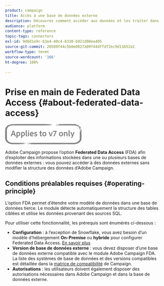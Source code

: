 ```yaml
---
product: campaign
title: Accès à une base de données externe
description: Découvrez comment accéder aux données et les traiter dans une base de données externe
audience: platform
content-type: reference
topic-tags: connectors
exl-id: 9d8d1e9c-63e4-40c4-8338-b921d08ea405
source-git-commit: 20509f44c5b8e0827a09f44dffdf2ec9d11652a1
workflow-type: tm+mt
source-wordcount: '166'
ht-degree: 100%

---
```


# Prise en main de Federated Data Access {#about-federated-data-access}

![](../../assets/v7-only.svg)

Adobe Campaign propose l’option **Federated Data Access** (FDA) afin d’exploiter des informations stockées dans une ou plusieurs bases de données externes : vous pouvez accéder à des données externes sans modifier la structure des données d’Adobe Campaign.

## Conditions préalables requises {#operating-principle}

L’option FDA permet d’étendre votre modèle de données dans une base de données tierce. Le module détecte automatiquement la structure des tables ciblées et utilise les données provenant des sources SQL.

Pour utiliser cette fonctionnalité, les prérequis sont énumérés ci-dessous :

* **Configuration** : à l’exception de Snowflake, vous avez besoin d’un modèle d’hébergement **On-Premise** ou **hybride** pour configurer Federated Data Access. [En savoir plus](../../installation/using/hosting-models.md)
* **Version de base de données externe** : vous devez disposer d’une base de données externe compatible avec le module Adobe Campaign FDA. La liste des systèmes de base de données et des versions compatibles est détaillée dans la [matrice de compatibilité](../../rn/using/compatibility-matrix.md#FederatedDataAccessFDA) de Campaign.
* **Autorisations** : les utilisateurs doivent également disposer des autorisations [](../../installation/using/remote-database-access-rights.md) nécessaires dans Adobe Campaign et dans la base de données externe.

